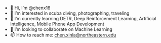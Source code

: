 - 👋 Hi, I’m @chenx16
- 👀 I’m interested in scuba diving, photographing, traveling
- 🌱 I’m currently learning DETR, Deep Reinforcement Learning, Artificial Intelligence, Mobile Phone App Development
- 💞️ I’m looking to collaborate on Machine Learning
- 📫 How to reach me: chen.xinla@northeastern.edu

<!---
chenx16/chenx16 is a ✨ special ✨ repository because its `README.md` (this file) appears on your GitHub profile.
You can click the Preview link to take a look at your changes.
--->
